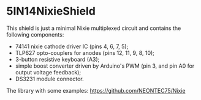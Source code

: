 # 5IN14NixieShield
This shield is just a minimal Nixie multiplexed circuit and contains the following components:
- 74141 nixie cathode driver IC (pins 4, 6, 7, 5);
- TLP627 opto-couplers for anodes (pins 12, 11, 9, 8, 10);
- 3-button resistive keyboard (A3);
- simple boost converter driven by Arduino's PWM (pin 3, and pin A0 for output voltage feedback);
- DS3231 module connector.

The library with some examples:
https://github.com/NEONTEC75/Nixie
